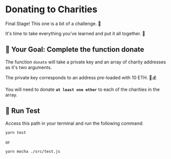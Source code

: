 # Donating to Charities

Final Stage! This one is a bit of a challenge. 🧗

It's time to take everything you've learned and put it all together. 🧠

## 🏁 Your Goal: Complete the function donate

The function `donate` will take a private key and an array of charity addresses as it's two arguments.

The private key corresponds to an address pre-loaded with 10 ETH. 🔑💰

You will need to donate **`at least one ether`** to each of the charities in the array.

## 🧪 Run Test

Access this path in your terminal and run the following command:

```bash
yarn test
```

or

```bash
yarn mocha ./src/test.js
```
